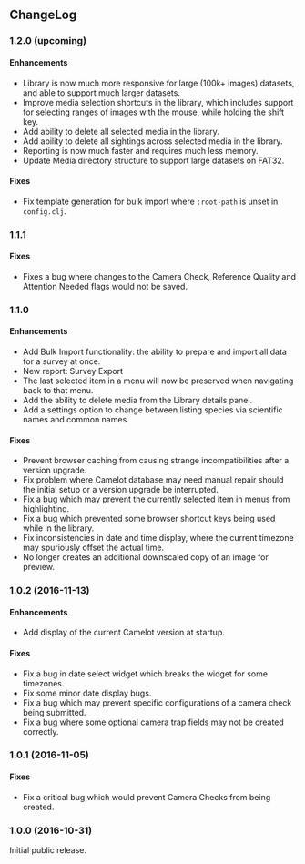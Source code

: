 ## ChangeLog
### 1.2.0 (upcoming)
#### Enhancements
* Library is now much more responsive for large (100k+ images) datasets, and able to support much larger datasets.
* Improve media selection shortcuts in the library, which includes support for selecting ranges of images with the mouse, while holding the shift key.
* Add ability to delete all selected media in the library.
* Add ability to delete all sightings across selected media in the library.
* Reporting is now much faster and requires much less memory.
* Update Media directory structure to support large datasets on FAT32.

#### Fixes
* Fix template generation for bulk import where `:root-path` is unset in `config.clj`.

### 1.1.1
#### Fixes
* Fixes a bug where changes to the Camera Check, Reference Quality and Attention Needed flags would not be saved.

### 1.1.0
#### Enhancements
* Add Bulk Import functionality: the ability to prepare and import all data for a survey at once.
* New report: Survey Export
* The last selected item in a menu will now be preserved when navigating back to that menu.
* Add the ability to delete media from the Library details panel.
* Add a settings option to change between listing species via scientific names and common names.

#### Fixes
* Prevent browser caching from causing strange incompatibilities after a version upgrade.
* Fix problem where Camelot database may need manual repair should the initial setup or a version upgrade be interrupted.
* Fix a bug which may prevent the currently selected item in menus from highlighting.
* Fix a bug which prevented some browser shortcut keys being used while in the library.
* Fix inconsistencies in date and time display, where the current timezone may spuriously offset the actual time.
* No longer creates an additional downscaled copy of an image for preview.

### 1.0.2 (2016-11-13)
#### Enhancements
* Add display of the current Camelot version at startup.

#### Fixes
* Fix a bug in date select widget which breaks the widget for some timezones.
* Fix some minor date display bugs.
* Fix a bug which may prevent specific configurations of a camera check being submitted.
* Fix a bug where some optional camera trap fields may not be created correctly.

### 1.0.1 (2016-11-05)
#### Fixes
* Fix a critical bug which would prevent Camera Checks from being created.

### 1.0.0 (2016-10-31)
Initial public release.

